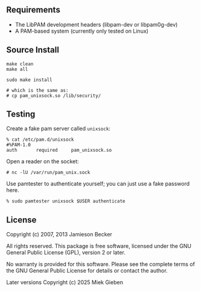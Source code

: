 Requirements
------------
* The LibPAM development headers (libpam-dev or libpam0g-dev)
* A PAM-based system (currently only tested on Linux)

Source Install
--------------

    make clean
    make all

    sudo make install

    # which is the same as:
    # cp pam_unixsock.so /lib/security/

Testing
-------

Create a fake pam server called `unixsock`:

~~~
% cat /etc/pam.d/unixsock
#%PAM-1.0
auth       required     pam_unixsock.so
~~~

Open a reader on the socket:

~~~
# nc -lU /var/run/pam_unix.sock
~~~

Use pamtester to authenticate yourself; you can just use a fake password here.

~~~
% sudo pamtester unixsock $USER authenticate
~~~

License
-------
Copyright (c) 2007, 2013 Jamieson Becker

All rights reserved. This package is free software, licensed under the GNU
General Public License (GPL), version 2 or later.

No warranty is provided for this software. Please see the complete terms of
the GNU General Public License for details or contact the author.

Later versions Copyright (c) 2025 Miek Gieben

